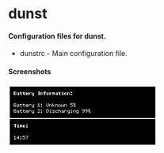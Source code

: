 # dunst

#### Configuration files for dunst.

* dunstrc - Main configuration file.

#### Screenshots

![dunst](dunst.png)
